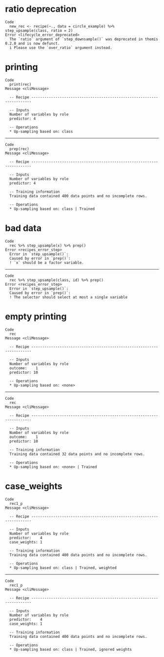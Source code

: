 # ratio deprecation

    Code
      new_rec <- recipe(~., data = circle_example) %>% step_upsample(class, ratio = 2)
    Error <lifecycle_error_deprecated>
      The `ratio` argument of `step_downsample()` was deprecated in themis 0.2.0 and is now defunct.
      i Please use the `over_ratio` argument instead.

# printing

    Code
      print(rec)
    Message <cliMessage>
      
      -- Recipe ----------------------------------------------------------------------
      
      -- Inputs 
      Number of variables by role
      predictor: 4
      
      -- Operations 
      * Up-sampling based on: class

---

    Code
      prep(rec)
    Message <cliMessage>
      
      -- Recipe ----------------------------------------------------------------------
      
      -- Inputs 
      Number of variables by role
      predictor: 4
      
      -- Training information 
      Training data contained 400 data points and no incomplete rows.
      
      -- Operations 
      * Up-sampling based on: class | Trained

# bad data

    Code
      rec %>% step_upsample(x) %>% prep()
    Error <recipes_error_step>
      Error in `step_upsample()`:
      Caused by error in `prep()`:
      ! `x` should be a factor variable.

---

    Code
      rec %>% step_upsample(class, id) %>% prep()
    Error <recipes_error_step>
      Error in `step_upsample()`:
      Caused by error in `prep()`:
      ! The selector should select at most a single variable

# empty printing

    Code
      rec
    Message <cliMessage>
      
      -- Recipe ----------------------------------------------------------------------
      
      -- Inputs 
      Number of variables by role
      outcome:    1
      predictor: 10
      
      -- Operations 
      * Up-sampling based on: <none>

---

    Code
      rec
    Message <cliMessage>
      
      -- Recipe ----------------------------------------------------------------------
      
      -- Inputs 
      Number of variables by role
      outcome:    1
      predictor: 10
      
      -- Training information 
      Training data contained 32 data points and no incomplete rows.
      
      -- Operations 
      * Up-sampling based on: <none> | Trained

# case_weights

    Code
      rec1_p
    Message <cliMessage>
      
      -- Recipe ----------------------------------------------------------------------
      
      -- Inputs 
      Number of variables by role
      predictor:    4
      case_weights: 1
      
      -- Training information 
      Training data contained 400 data points and no incomplete rows.
      
      -- Operations 
      * Up-sampling based on: class | Trained, weighted

---

    Code
      rec1_p
    Message <cliMessage>
      
      -- Recipe ----------------------------------------------------------------------
      
      -- Inputs 
      Number of variables by role
      predictor:    4
      case_weights: 1
      
      -- Training information 
      Training data contained 400 data points and no incomplete rows.
      
      -- Operations 
      * Up-sampling based on: class | Trained, ignored weights

